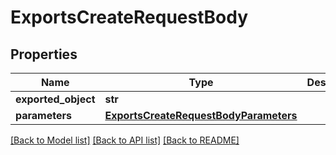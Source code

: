 # ExportsCreateRequestBody


## Properties
Name | Type | Description | Notes
------------ | ------------- | ------------- | -------------
**exported_object** | **str** |  | [optional] 
**parameters** | [**ExportsCreateRequestBodyParameters**](ExportsCreateRequestBodyParameters.md) |  | [optional] 

[[Back to Model list]](../README.md#documentation-for-models) [[Back to API list]](../README.md#documentation-for-api-endpoints) [[Back to README]](../README.md)


